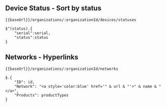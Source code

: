 

## Device Status - Sort by status

`{{baseUrl}}/organizations/:organizationId/devices/statuses`

```
$^(status).{
    "serial":serial,
    "status":status
}
```


## Networks - Hyperlinks

`{{baseUrl}}/organizations/:organizationId/networks`

```
$.{
    "ID": id,
    "Network": "<a style='color:blue' href='" & url & "'>" & name & "</a>",
    "Products": productTypes
}
```